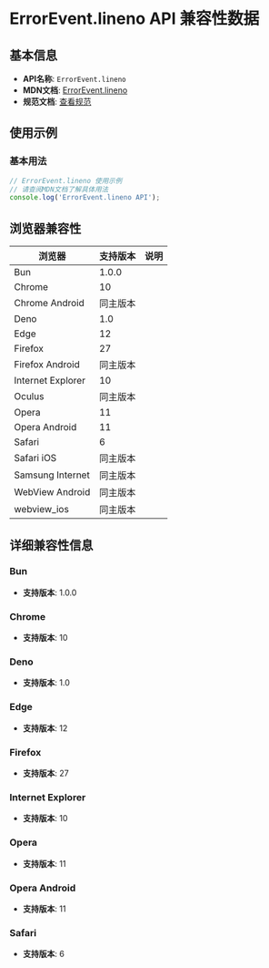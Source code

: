 # ErrorEvent.lineno API 兼容性数据

## 基本信息

- **API名称**: `ErrorEvent.lineno`
- **MDN文档**: [ErrorEvent.lineno](https://developer.mozilla.org/docs/Web/API/ErrorEvent/lineno)
- **规范文档**: [查看规范](https://html.spec.whatwg.org/multipage/webappapis.html#dom-errorevent-lineno)

## 使用示例

### 基本用法

```javascript
// ErrorEvent.lineno 使用示例
// 请查阅MDN文档了解具体用法
console.log('ErrorEvent.lineno API');
```

## 浏览器兼容性

| 浏览器 | 支持版本 | 说明 |
|--------|----------|------|
| Bun | 1.0.0 |  |
| Chrome | 10 |  |
| Chrome Android | 同主版本 |  |
| Deno | 1.0 |  |
| Edge | 12 |  |
| Firefox | 27 |  |
| Firefox Android | 同主版本 |  |
| Internet Explorer | 10 |  |
| Oculus | 同主版本 |  |
| Opera | 11 |  |
| Opera Android | 11 |  |
| Safari | 6 |  |
| Safari iOS | 同主版本 |  |
| Samsung Internet | 同主版本 |  |
| WebView Android | 同主版本 |  |
| webview_ios | 同主版本 |  |

## 详细兼容性信息

### Bun

- **支持版本**: 1.0.0

### Chrome

- **支持版本**: 10

### Deno

- **支持版本**: 1.0

### Edge

- **支持版本**: 12

### Firefox

- **支持版本**: 27

### Internet Explorer

- **支持版本**: 10

### Opera

- **支持版本**: 11

### Opera Android

- **支持版本**: 11

### Safari

- **支持版本**: 6

